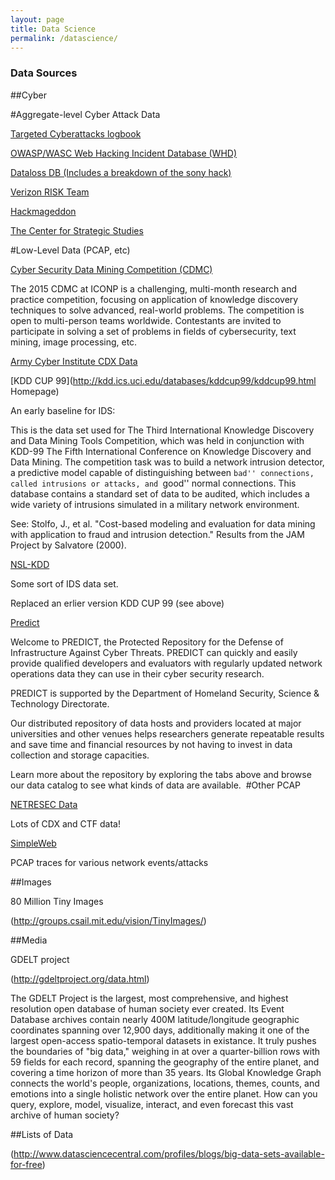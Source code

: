 ```yaml
---
layout: page
title: Data Science
permalink: /datascience/
---
```


### Data Sources

##Cyber

#Aggregate-level Cyber Attack Data

[Targeted Cyberattacks logbook](https://apt.securelist.com/#firstPage)

[OWASP/WASC Web Hacking Incident Database (WHD)](​https://www.google.com/fusiontables/DataSource?snapid=S283929Jw2s)

[Dataloss DB (Includes a breakdown of the sony hack)](https://blog.datalossdb.org)

[Verizon RISK Team](​http://www.verizonenterprise.com/DBIR/)

[Hackmageddon](http://www.hackmageddon.com/2015-cyber-attacks-timeline-master-index/)

[​The Center for Strategic Studies](http://csis.org/files/publication/160406_Significant_Cyber_Events_List.pdf)

#Low-Level Data (PCAP, etc)

[Cyber Security Data Mining Competition (CDMC)](http://www.csmining.org/ )

The 2015 CDMC at ICONP is a challenging, multi-month research and practice competition, focusing on application of knowledge discovery techniques to solve advanced, real-world problems. The competition is open to multi-person teams worldwide. Contestants are invited to participate in solving a set of problems in fields of cybersecurity, text mining, image processing, etc.

[Army Cyber Institute CDX Data](http://www.usma.edu/acc/SitePages/CDX.aspx)

[KDD CUP 99](http://kdd.ics.uci.edu/databases/kddcup99/kddcup99.html Homepage​)

An early baseline for IDS:

This is the data set used for The Third International Knowledge Discovery and Data Mining Tools Competition, which was held in conjunction with KDD-99 The Fifth International Conference on Knowledge Discovery and Data Mining. The competition task was to build a network intrusion detector, a predictive model capable of distinguishing between ``bad'' connections, called intrusions or attacks, and ``good'' normal connections. This database contains a standard set of data to be audited, which includes a wide variety of intrusions simulated in a military network environment.

See: Stolfo, J., et al. "Cost-based modeling and evaluation for data mining with application to fraud and intrusion detection." Results from the JAM Project by Salvatore (2000).

[NSL-KDD](http://www.ijarcce.com/upload/2015/june-15/IJARCCE%2096.pdf)

Some sort of IDS data set.

Replaced an erlier version KDD CUP 99 (see above)

​[Predict](https://www.predict.org/)

Welcome to PREDICT, the Protected Repository for the Defense of Infrastructure Against Cyber Threats. PREDICT can quickly and easily provide qualified developers and evaluators with regularly updated network operations data they can use in their cyber security research.

PREDICT is supported by the Department of Homeland Security, Science & Technology Directorate.

Our distributed repository of data hosts and providers located at major universities and other venues helps researchers generate repeatable results and save time and financial resources by not having to invest in data collection and storage capacities.

Learn more about the repository by exploring the tabs above and browse our data catalog to see what kinds of data are available.
​
#Other PCAP

[NETRESEC Data](http://www.netresec.com/?page=PcapFiles)

Lots of CDX and CTF data!

[SimpleWeb](http://www.simpleweb.org/wiki/Traces​)

PCAP traces for various network events/attacks

##Images

80 Million Tiny Images

​(http://groups.csail.mit.edu/vision/TinyImages/)

##Media

GDELT project

(http://gdeltproject.org/data.html)

The GDELT Project is the largest, most comprehensive, and highest resolution open database of human society ever created. Its Event Database archives contain nearly 400M latitude/longitude geographic coordinates spanning over 12,900 days, additionally making it one of the largest open-access spatio-temporal datasets in existance. It truly pushes the boundaries of "big data," weighing in at over a quarter-billion rows with 59 fields for each record, spanning the geography of the entire planet, and covering a time horizon of more than 35 years. Its Global Knowledge Graph connects the world's people, organizations, locations, themes, counts, and emotions into a single holistic network over the entire planet. How can you query, explore, model, visualize, interact, and even forecast this vast archive of human society?


##Lists of Data

(http://www.datasciencecentral.com/profiles/blogs/big-data-sets-available-for-free)

